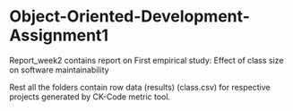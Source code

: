 # Object-Oriented-Development-Assignment1

Report_week2 contains report on First empirical study: Effect of class size on software maintainability 

Rest all the folders contain row data (results) (class.csv) for respective projects generated by CK-Code metric tool. 
